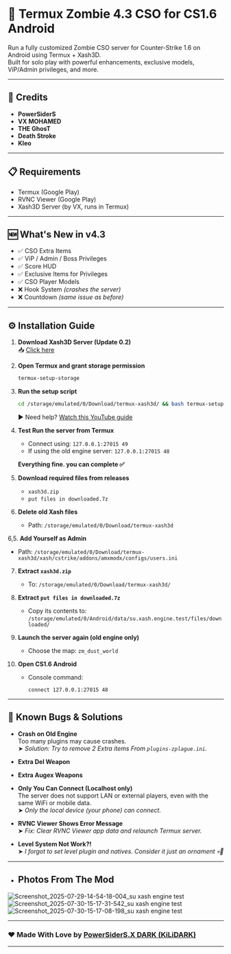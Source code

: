 # 🧟 Termux Zombie 4.3 CSO for CS1.6 Android

Run a fully customized Zombie CSO server for Counter-Strike 1.6 on Android using Termux + Xash3D.  
Built for solo play with powerful enhancements, exclusive models, ViP/Admin privileges, and more.

---

## 👤 Credits
- **PowerSiderS**
- **VX MOHAMED**
- **THE GhosT**
- **Death Stroke**
- **Kleo**

---

## 📋 Requirements
- Termux (Google Play)
- RVNC Viewer (Google Play)
- Xash3D Server (by VX, runs in Termux)

---

## 🆕 What's New in v4.3
- ✅ CSO Extra Items  
- ✅ ViP / Admin / Boss Privileges  
- ✅ Score HUD  
- ✅ Exclusive Items for Privileges  
- ✅ CSO Player Models  
- ❌ Hook System *(crashes the server)*  
- ❌ Countdown *(same issue as before)*

---

## ⚙️ Installation Guide

1. **Download Xash3D Server (Update 0.2)**  
   📥 [Click here](https://www.mediafire.com/file/z14w8h2snk056ot/update%5B0.2%5D.zip/file)

2. **Open Termux and grant storage permission**  
   ```bash
   termux-setup-storage
   ```

3. **Run the setup script**  
   ```bash
   cd /storage/emulated/0/Download/termux-xash3d/ && bash termux-setup.sh
   ```

   ▶️ Need help? [Watch this YouTube guide](https://youtu.be/Xkm5aSdNnlw?si=WHKaPY1K2CM3NJwD)

4. **Test Run the server from Termux**  
   - Connect using: `127.0.0.1:27015 49`  
   - If using the old engine server: `127.0.0.1:27015 48`
  
   **Everything fine. you can complete ✅**

5. **Download required files from releases**  
   - `xash3d.zip`  
   - `put files in downloaded.7z`

6. **Delete old Xash files**  
   - Path: `/storage/emulated/0/Download/termux-xash3d`

6,5. **Add Yourself as Admin**
   - Path:
`/storage/emulated/0/Download/termux-xash3d/xash/cstrike/addons/amxmodx/configs/users.ini`

7. **Extract `xash3d.zip`**  
   - To: `/storage/emulated/0/Download/termux-xash3d/`

8. **Extract `put files in downloaded.7z`**  
   - Copy its contents to: `/storage/emulated/0/Android/data/su.xash.engine.test/files/downloaded/`

9. **Launch the server again (old engine only)**  
   - Choose the map: `zm_dust_world`

10. **Open CS1.6 Android**  
    - Console command:  
      ```
      connect 127.0.0.1:27015 48
      ```

---

## 🐞 Known Bugs & Solutions

- **Crash on Old Engine**  
  Too many plugins may cause crashes.  
  ➤ *Solution: Try to remove 2 Extra items From `plugins-zplague.ini`.*
- **Extra Del Weapon**
- **Extra Augex Weapons**
  
- **Only You Can Connect (Localhost only)**  
  The server does not support LAN or external players, even with the same WiFi or mobile data.  
  ➤ *Only the local device (your phone) can connect.*

- **RVNC Viewer Shows Error Message**  
  ➤ *Fix: Clear RVNC Viewer app data and relaunch Termux server.*

- **Level System Not Work?!**  
  ➤ *I forgot to set level plugin and natives. Consider it just an ornament 💀🌚*
  
---

- ## Photos From The Mod
![Screenshot_2025-07-29-14-54-18-004_su xash engine test](https://github.com/user-attachments/assets/87f51d56-f87c-41f3-930e-505fb33c14c9)
![Screenshot_2025-07-30-15-17-31-542_su xash engine test](https://github.com/user-attachments/assets/7735decd-9706-43d0-86b2-4cf876eced4d)
![Screenshot_2025-07-30-15-17-08-198_su xash engine test](https://github.com/user-attachments/assets/3a26885a-3c4c-494d-8459-cd8228c79d43)



---

### ❤️ Made With Love by [PowerSiderS.X DARK (KiLiDARK)](https://www.youtube.com/@moha_kun)

---
